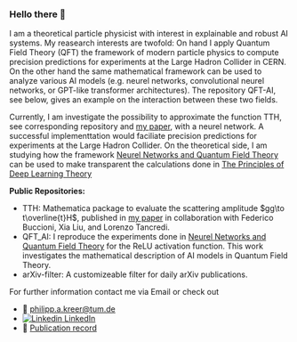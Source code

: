 ### Hello there 👋

I am a theoretical particle physicist with interest in explainable and robust AI systems. My reasearch interests are twofold: On hand I apply Quantum Field Theory (QFT) the framework of modern particle physics to compute precision predictions for experiments at the Large Hadron Collider in CERN. On the other hand the same mathematical framework can be used to analyze various AI models (e.g. neurel networks, convolutional neurel networks, or GPT-like transformer architectures). The repository QFT-AI, see below, gives an example on the interaction between these two fields. 

Currently, I am investigate the possibility to approximate the function TTH, see corresponding repository and [my paper](https://arxiv.org/abs/2312.10015), with a neurel network. A successful implementtation would faciliate precision predictions for experiments at the Large Hadron Collider. 
On the theoretical side, I am studying how the framework [Neurel Networks and Quantum Field Theory](https://arxiv.org/pdf/2008.08601.pdf) can be used to make transparent the calculations done in [The Principles of Deep Learning Theory](https://arxiv.org/abs/2106.10165)

**Public Repositories:**

- TTH: Mathematica package to evaluate the scattering amplitude $gg\to t\overline{t}H$, published in [my paper](https://arxiv.org/abs/2312.10015) in collaboration with Federico Buccioni, Xia Liu, and Lorenzo Tancredi.
- QFT_AI: I reproduce the experiments done in [Neurel Networks and Quantum Field Theory](https://arxiv.org/pdf/2008.08601.pdf) for the ReLU activation function. This work investigates the mathematical description of AI models in Quantum Field Theory.
- arXiv-filter: A customizeable filter for daily arXiv publications.


For further information contact me via Email or check out 

- :e-mail: philipp.a.kreer@tum.de
- [![Linkedin](https://i.stack.imgur.com/gVE0j.png) LinkedIn](https://www.linkedin.com/in/philipp-alexander-kreer-b25341208/?locale=en_US) 
- :page_with_curl: [Publication record](https://inspirehep.net/authors/1891203)
